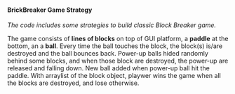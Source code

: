 #### BrickBreaker Game Strategy
*The code includes some strategies to build classic Block Breaker game.*

The game consists of **lines of blocks** on top of GUI platform, a **paddle** at the bottom, an a **ball**. Every time the ball touches the block, the block(s) is/are destroyed and the ball bounces back.  Power-up balls hided randomly behind some blocks, and when those block are destroyed, the power-up are released and falling down. New ball added when power-up ball hit the paddle. With arraylist of the block object, playwer wins the game when all the blocks are destroyed, and lose otherwise.
